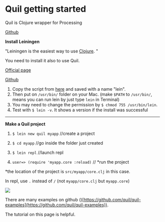 # Quil getting started

Quil is Clojure wrapper for Processing

[Github ](https://github.com/quil/quil)

**Install Leiningen**

"Leiningen is the easiest way to use [Clojure](http://clojure.org/). "

You need to install it also to use Quil.

[Official page ](http://leiningen.org/)

[Github](https://github.com/technomancy/leiningen)

1.  Copy the script from [here](https://raw.githubusercontent.com/technomancy/leiningen/stable/bin/lein) and saved with a name "lein".
2.  Then put on `/usr/bin/` folder on your Mac.  (make `$PATH` to `/usr/bin/`, means you can run lein by just type `lein` in Terminal)  
3.  You may need to change the permission by `$ chmod 755 /usr/bin/lein`.  
4.  Test with `$ lein -v`.  It shows a version if the install was successful

--- 

**Make a Quil project**

1. `$ lein new quil myapp`  //create a project

2. `$ cd myapp` //go inside the folder just created

3. `$ lein repl` //launch repl  

4. `user=> (require 'myapp.core :reload)` // *run the project  

*the location of the project is `src/myapp/core.clj` in this case.   

In repl, use `.` instead of `/` (not `myapp/core.clj` but `myapp.core`) 

![](https://hackpad-attachments.s3.amazonaws.com/hackpad.com_zYGDPTgodYz_p.257357_1416327250923_Screen%20Shot%202014-11-17%20at%2017.58.52.png)

There are many examples on github ([](https://github.com/quil/quil-examples))[https://github.com/quil/quil-examples](https://github.com/quil/quil-examples)). 

The tutorial on this page is helpful.